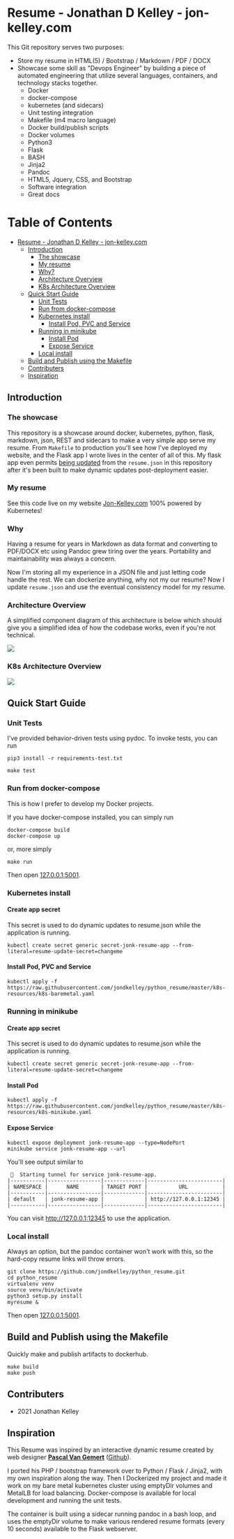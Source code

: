 # Resume - Jonathan D Kelley - jon-kelley.com

This Git repository serves two purposes:

* Store my resume in HTML(5) / Bootstrap / Markdown / PDF / DOCX
* Showcase some skill as "Devops Engineer" by building a piece of automated engineering that utilize several languages, containers, and technology stacks together.
  * Docker
  * docker-compose
  * kubernetes (and sidecars)
  * Unit testing integration
  * Makefile (m4 macro language)
  * Docker build/publish scripts
  * Docker volumes
  * Python3
  * Flask
  * BASH
  * Jinja2
  * Pandoc
  * HTML5, Jquery, CSS, and Bootstrap
  * Software integration
  * Great docs

# Table of Contents

   * [Resume - Jonathan D Kelley - jon-kelley.com](#resume---jonathan-d-kelley---jon-kelleycom)
      * [Introduction](#introduction)
         * [The showcase](#the-showcase)
         * [My resume](#my-resume)
         * [Why?](#why)
         * [Architecture Overview](#architecture-overview)
         * [K8s Architecture Overview](#k8s-architecture-overview)
      * [Quick Start Guide](#quick-start-guide)
         * [Unit Tests](#unit-tests)
         * [Run from docker-compose](#run-from-docker-compose)
         * [Kubernetes install](#kubernetes-install)
            * [Install Pod, PVC and Service](#install-pod-pvc-and-service)
         * [Running in minikube](#running-in-minikube)
            * [Install Pod](#install-pod)
            * [Expose Service](#expose-service)
         * [Local install](#local-install)
      * [Build and Publish using the Makefile](#build-and-publish-using-the-makefile)
      * [Contributers](#contributers)
      * [Inspiration](#inspiration)


## Introduction

### The showcase

This repository is a showcase around docker, kubernetes, python, flask, markdown, json, REST and sidecars to make a very simple app serve my resume. From `Makefile` to production you'll see how I've deployed my website, and the Flask app I wrote lives in the center of all of this. My flask app even permits [being updated](https://jon-kelley.com/resume/update) from the `resume.json` in this repository after it's been built to make dynamic updates post-deployment easier.

### My resume

See this code live on my website [Jon-Kelley.com](https://jon-kelley.com) 100% powered by Kubernetes!

### Why

Having a resume for years in Markdown as data format and converting to PDF/DOCX etc using Pandoc grew tiring over the years. Portability and maintainability was always a concern.

Now I'm storing all my experience in a JSON file and just letting code handle the rest. We can dockerize anything, why not my our resume? Now I update `resume.json` and use the eventual consistency model for my resume.

### Architecture Overview

A simplified component diagram of this architecture is below which should give you a simplified idea of how the codebase works, even if you're not technical.

![](conceptual_architecture_small.jpg)

### K8s Architecture Overview

![](detailed_architecture_small.png)

## Quick Start Guide

### Unit Tests

I've provided behavior-driven tests using pydoc. To invoke tests, you can run

```
pip3 install -r requirements-test.txt

make test
```

### Run from docker-compose

This is how I prefer to develop my Docker projects.

If you have docker-compose installed, you can simply run

```
docker-compose build
docker-compose up
```

or, more simply

```
make run
```

Then open [127.0.0.1:5001](http://127.0.0.1:5001).

### Kubernetes install

#### Create app secret

This secret is used to do dynamic updates to resume.json while the application is running.
```
kubectl create secret generic secret-jonk-resume-app --from-literal=resume-update-secret=changeme
```

#### Install Pod, PVC and Service

```
kubectl apply -f https://raw.githubusercontent.com/jondkelley/python_resume/master/k8s-resources/k8s-baremetal.yaml
```

### Running in minikube

#### Create app secret

This secret is used to do dynamic updates to resume.json while the application is running.
```
kubectl create secret generic secret-jonk-resume-app --from-literal=resume-update-secret=changeme
```

#### Install Pod
```
kubectl apply -f https://raw.githubusercontent.com/jondkelley/python_resume/master/k8s-resources/k8s-minikube.yaml
```

#### Expose Service
```
kubectl expose deployment jonk-resume-app --type=NodePort
minikube service jonk-resume-app --url
```

You'll see output similar to
```
 🏃  Starting tunnel for service jonk-resume-app.
|-----------|-----------------|-------------|------------------------|
| NAMESPACE |      NAME       | TARGET PORT |          URL           |
|-----------|-----------------|-------------|------------------------|
| default   | jonk-resume-app |             | http://127.0.0.1:12345 |
|-----------|-----------------|-------------|------------------------|
```

You can visit http://127.0.0.1:12345 to use the application.

### Local install

Always an option, but the pandoc container won't work with this, so the hard-copy resume links will throw errors.

    git clone https://github.com/jondkelley/python_resume.git
    cd python_resume
    virtualenv venv
    source venv/bin/activate
    python3 setup.py install
    myresume &

Then open [127.0.0.1:5001](http://127.0.0.1:5001).

## Build and Publish using the Makefile

Quickly make and publish artifacts to dockerhub.

```
make build
make push
```

## Contributers

* 2021 Jonathan Kelley

## Inspiration

This Resume was inspired by an interactive dynamic resume created by web designer **[Pascal Van Gemert](http://pascalvangemert.nl/)** ([Github](https://github.com/pascalvgemert/resume)).

I ported his PHP / bootstrap framework over to Python / Flask / Jinja2, with my own inspiration along the way. Then I Dockerized my project and made it work on my bare metal kubernetes cluster using emptyDir volumes and MetalLB for load balancing. Docker-compose is available for local development and running the unit tests.

The container is built using a sidecar running pandoc in a bash loop, and uses the emptyDir volume to make various rendered resume formats (every 10 seconds) available to the Flask webserver.
